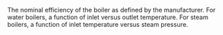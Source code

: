 ﻿The nominal efficiency of the boiler as defined by the manufacturer. For water boilers, a function of inlet versus outlet temperature. For steam boilers, a function of inlet temperature versus steam pressure.
